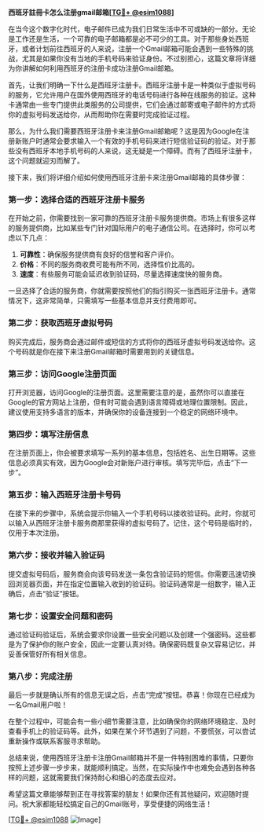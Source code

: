 **西班牙註冊卡怎么注册gmail邮箱[[TG💪+ @esim1088](https://t.me/s/esim1088)]**

在当今这个数字化时代，电子邮件已成为我们日常生活中不可或缺的一部分。无论是工作还是生活，一个可靠的电子邮箱都是必不可少的工具。对于那些身处西班牙，或者计划前往西班牙的人来说，注册一个Gmail邮箱可能会遇到一些特殊的挑战，尤其是如果你没有当地的手机号码来验证身份。不过别担心，这篇文章将详细为你讲解如何利用西班牙的注册卡成功注册Gmail邮箱。

首先，让我们明确一下什么是西班牙注册卡。西班牙注册卡是一种类似于虚拟号码的服务，它允许用户在国外使用西班牙的电话号码进行各种在线服务的验证。这种卡通常由一些专门提供此类服务的公司提供，它们会通过邮寄或电子邮件的方式将你的虚拟号码发送给你，从而帮助你在需要时完成验证过程。

那么，为什么我们需要西班牙注册卡来注册Gmail邮箱呢？这是因为Google在注册新账户时通常会要求输入一个有效的手机号码来进行短信验证码的验证。对于那些没有西班牙本地手机号码的人来说，这无疑是一个障碍。而有了西班牙注册卡，这个问题就迎刃而解了。

接下来，我们将详细介绍如何使用西班牙注册卡来注册Gmail邮箱的具体步骤：

### 第一步：选择合适的西班牙注册卡服务

在开始之前，你需要找到一家可靠的西班牙注册卡服务提供商。市场上有很多这样的服务提供商，比如某些专门针对国际用户的电子通信公司。在选择时，你可以考虑以下几点：

1. **可靠性**：确保服务提供商有良好的信誉和客户评价。
2. **价格**：不同的服务商收费可能有所不同，选择性价比高的。
3. **速度**：有些服务可能会延迟收到验证码，尽量选择速度快的服务商。

一旦选择了合适的服务商，你就需要按照他们的指引购买一张西班牙注册卡。通常情况下，这非常简单，只需填写一些基本信息并支付费用即可。

### 第二步：获取西班牙虚拟号码

购买完成后，服务商会通过邮件或短信的方式将你的西班牙虚拟号码发送给你。这个号码就是你在接下来注册Gmail邮箱时需要用到的关键信息。

### 第三步：访问Google注册页面

打开浏览器，访问Google的注册页面。这里需要注意的是，虽然你可以直接在Google的官方网站上注册，但有时可能会遇到语言障碍或地理位置限制。因此，建议使用支持多语言的版本，并确保你的设备连接到一个稳定的网络环境中。

### 第四步：填写注册信息

在注册页面上，你会被要求填写一系列的基本信息，包括姓名、出生日期等。这些信息必须真实有效，因为Google会对新账户进行审核。填写完毕后，点击“下一步”。

### 第五步：输入西班牙注册卡号码

在接下来的步骤中，系统会提示你输入一个手机号码以接收验证码。此时，你就可以输入从西班牙注册卡服务商那里获得的虚拟号码了。记住，这个号码是临时的，仅用于本次注册。

### 第六步：接收并输入验证码

提交虚拟号码后，服务商会向该号码发送一条包含验证码的短信。你需要迅速切换回浏览器页面，并在指定位置输入收到的验证码。验证码通常是一组数字，输入正确后，点击“验证”按钮。

### 第七步：设置安全问题和密码

通过验证码验证后，系统会要求你设置一些安全问题以及创建一个强密码。这些都是为了保护你的账户安全，因此一定要认真对待。确保密码既复杂又容易记忆，并妥善保管好所有相关信息。

### 第八步：完成注册

最后一步就是确认所有的信息无误之后，点击“完成”按钮。恭喜！你现在已经成为一名Gmail用户啦！

在整个过程中，可能会有一些小细节需要注意，比如确保你的网络环境稳定、及时查看手机上的验证码等。此外，如果在某个环节遇到了问题，不要慌张，可以尝试重新操作或联系客服寻求帮助。

总结来说，使用西班牙注册卡注册Gmail邮箱并不是一件特别困难的事情，只要你按照上述步骤一步步来，就能顺利搞定。当然，在实际操作中也难免会遇到各种各样的问题，这就需要我们保持耐心和细心的态度去应对。

希望这篇文章能够帮到正在寻找答案的朋友！如果你还有其他疑问，欢迎随时提问。祝大家都能轻松搞定自己的Gmail账号，享受便捷的网络生活！

[[TG💪+ @esim1088](https://t.me/s/esim1088) ![Image](https://i.postimg.cc/4NQfJmqS/Snipaste-2025-05-13-00-14-12.png)]